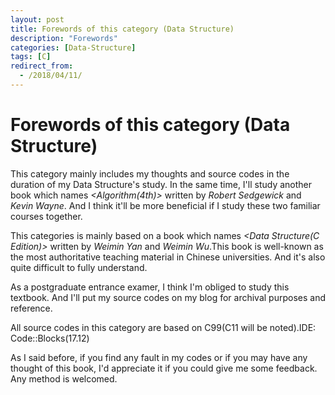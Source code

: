 ```yaml
---
layout: post
title: Forewords of this category (Data Structure)
description: "Forewords"
categories: [Data-Structure]
tags: [C]
redirect_from:
  - /2018/04/11/
---
```

# Forewords of this category (Data Structure)
   This category mainly includes my thoughts and source codes in the duration of my Data Structure's study. In the same time, I'll study another book which names *<Algorithm(4th)>* written by *Robert Sedgewick* and *Kevin Wayne*. And I think it'll be more beneficial if I study these two familiar courses together.
  
  This categories is mainly based on a book which names *<Data Structure(C Edition)>* written by *Weimin Yan* and *Weimin Wu*.This book is well-known as the most authoritative teaching material in Chinese universities. And it's also quite difficult to fully understand.
  
  As a postgraduate entrance examer, I think I'm obliged to study this textbook. And I'll put my source codes on my blog for archival purposes and reference.
  
  All source codes in this category are based on C99(C11 will be noted).IDE: Code::Blocks(17.12)
  
  As I said before, if you find any fault in my codes or if you may have any thought of this book, I'd appreciate it if you could give me some feedback. Any method is welcomed.
